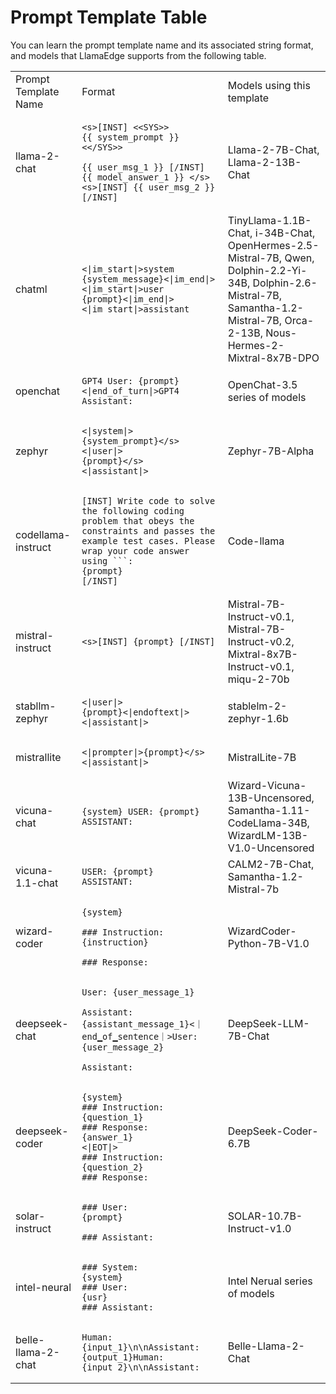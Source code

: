 # Prompt Template Table

You can learn the prompt template name and its associated string format, and models that LlamaEdge supports from the following table.

<table>
  
<tr>
<td>Prompt Template Name</td>
<td>Format</td>
<td>Models using this template</td>
</tr>

<tr>
<td>llama-2-chat</td>
<td>
  
```
<s>[INST] <<SYS>>
{{ system_prompt }}
<</SYS>>

{{ user_msg_1 }} [/INST] {{ model_answer_1 }} </s><s>[INST] {{ user_msg_2 }}   [/INST]
```

</td>
<td>Llama-2-7B-Chat, Llama-2-13B-Chat</td>
</tr>
    
<tr>
<td>chatml</td>
<td>
        
```text
<|im_start|>system
{system_message}<|im_end|>
<|im_start|>user
{prompt}<|im_end|>
<|im_start|>assistant
```
</td>
<td>TinyLlama-1.1B-Chat, i-34B-Chat, OpenHermes-2.5-Mistral-7B, Qwen, Dolphin-2.2-Yi-34B, Dolphin-2.6-Mistral-7B, Samantha-1.2-Mistral-7B, Orca-2-13B, Nous-Hermes-2-Mixtral-8x7B-DPO</td>
</tr>

<tr>
<td>openchat</td>
<td>
  
```text
GPT4 User: {prompt}<|end_of_turn|>GPT4 Assistant:
```

</td>
<td>OpenChat-3.5 series of models</td>
</tr>

<tr>
<td>zephyr</td>
<td>
  
```text
<|system|>
{system_prompt}</s>
<|user|>
{prompt}</s>
<|assistant|>
```
</td>
<td>Zephyr-7B-Alpha</td>
</tr>

<tr>
<td>codellama-instruct</td>
<td>

```text
[INST] Write code to solve the following coding problem that obeys the constraints and passes the example test cases. Please wrap your code answer using ```:
{prompt}
[/INST]
```

</td>
<td>Code-llama</td>
</tr>
    
<tr>
<td>mistral-instruct</td>
<td>

```text
<s>[INST] {prompt} [/INST]
```

</td>
<td>Mistral-7B-Instruct-v0.1, Mistral-7B-Instruct-v0.2, Mixtral-8x7B-Instruct-v0.1, miqu-2-70b</td>
</tr>

<tr>
<td>stabllm-zephyr</td>
<td>

```text
<|user|>
{prompt}<|endoftext|>
<|assistant|>
```

</td>
<td>stablelm-2-zephyr-1.6b</td>
</tr>

<tr>
<td>mistrallite</td>
<td>

```text
<|prompter|>{prompt}</s><|assistant|>
```

</td>
<td>MistralLite-7B</td>
</tr>

<tr>
<td>vicuna-chat</td>
<td>
  
```text
{system} USER: {prompt} ASSISTANT:
```
  
</td>
<td>Wizard-Vicuna-13B-Uncensored, Samantha-1.11-CodeLlama-34B, WizardLM-13B-V1.0-Uncensored</td>
</tr>

<tr>
<td>vicuna-1.1-chat</td>
<td>

```text
USER: {prompt}
ASSISTANT:
```

</td>
<td>CALM2-7B-Chat, Samantha-1.2-Mistral-7b</td>
</tr>

<tr>
<td>wizard-coder</td>
<td>

```text
{system}

### Instruction:
{instruction}

### Response:
```

</td>
<td>WizardCoder-Python-7B-V1.0</td>
</tr>

<tr>
<td>deepseek-chat</td>
<td>

```text
User: {user_message_1}

Assistant: {assistant_message_1}<｜end▁of▁sentence｜>User: {user_message_2}

Assistant:
```

</td>
<td>DeepSeek-LLM-7B-Chat</td>
</tr>

<tr>
<td>deepseek-coder</td>
<td>
  
```text
{system}
### Instruction:
{question_1}
### Response:
{answer_1}
<|EOT|>
### Instruction:
{question_2}
### Response:
```

</td>
<td>DeepSeek-Coder-6.7B</td>
</tr>

<tr>
<td>solar-instruct</td>
<td>

```text
### User:
{prompt}

### Assistant:
```

</td>
<td>SOLAR-10.7B-Instruct-v1.0</td>
</tr>

<tr>
<td>intel-neural</td>
<td>

```text
### System:
{system}
### User:
{usr}
### Assistant:
```
  
</td>
<td>Intel Nerual series of models</td>
</tr>

<tr>
<td>belle-llama-2-chat</td>
<td>

```text
Human: {input_1}\n\nAssistant:{output_1}Human: {input_2}\n\nAssistant:
```
  
</td>
<td>Belle-Llama-2-Chat</td>
</tr>

</table>
